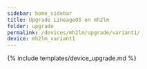 ```yaml
---
sidebar: home_sidebar
title: Upgrade LineageOS on mh2lm
folder: upgrade
permalink: /devices/mh2lm/upgrade/variant1/
device: mh2lm_variant1
---
```

{% include templates/device_upgrade.md %}
